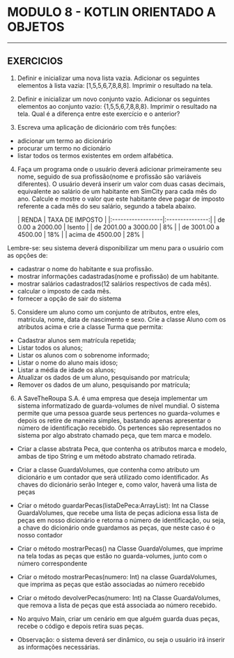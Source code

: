 # MODULO 8 - KOTLIN ORIENTADO A OBJETOS 
<hr>

## EXERCICIOS

1. Definir e inicializar uma nova lista vazia. Adicionar os seguintes elementos à lista vazia: [1,5,5,6,7,8,8,8]. Imprimir o resultado na tela.

2. Definir e inicializar um novo conjunto vazio. Adicionar os seguintes elementos ao conjunto vazio: {1,5,5,6,7,8,8,8}. Imprimir o resultado na tela. Qual é a diferença entre este exercício e o anterior?

3. Escreva uma aplicação de dicionário com três funções:
- adicionar um termo ao dicionário
- procurar um termo no dicionário
- listar todos os termos existentes em ordem alfabética.

4. Faça um programa onde o usuário deverá adicionar primeiramente seu nome, seguido de sua profissão(nome e profissão são variáveis diferentes). O usuário deverá inserir um valor com duas casas decimais, equivalente ao salário de um habitante em SimCity para cada mês do ano. Calcule e mostre o valor que este habitante deve pagar de imposto referente a cada mês do seu salário, segundo a tabela abaixo.

   | RENDA              | TAXA DE IMPOSTO |
            |:------------------|:---------------:|
   | de 0.00 a 2000.00    |     Isento     |
   | de 2001.00 a 3000.00 |    8%     |
   | de 3001.00 a 4500.00 |    18%    |
   | acima de 4500.00 |    28%   |

Lembre-se: seu sistema deverá disponibilizar um menu para o usuário com as opções de:
- cadastrar o nome do habitante e sua profissão.
- mostrar informações cadastradas(nome e profissão) de um habitante.
- mostrar salários cadastrados(12 salários respectivos de cada mês).
- calcular o imposto de cada mês.
- fornecer a opção de sair do sistema

5. Considere um aluno como um conjunto de atributos, entre eles, matrícula, nome, data de nascimento e sexo. Crie a classe Aluno com os atributos acima e crie a classe Turma que permita:
- Cadastrar alunos sem matrícula repetida;
- Listar todos os alunos;
- Listar os alunos com o sobrenome informado;
- Listar o nome do aluno mais idoso;
- Listar a média de idade os alunos;
- Atualizar os dados de um aluno, pesquisando por matrícula;
- Remover os dados de um aluno, pesquisando por matrícula;

6. A SaveTheRoupa S.A. é uma empresa que deseja implementar um sistema informatizado de guarda-volumes de nível mundial. O sistema permite que uma pessoa guarde seus pertences no guarda-volumes e depois os retire de maneira simples, bastando apenas apresentar o número de identificação recebido. Os pertences são representados no sistema por algo abstrato chamado peça, que tem marca e modelo.

- Criar a classe abstrata Peca, que contenha os atributos marca e modelo, ambas de tipo String e um método abstrato chamado retirada.

- Criar a classe GuardaVolumes, que contenha como atributo um dicionário e um contador que será utilizado como identificador. As chaves do dicionário serão Integer e, como valor, haverá uma lista de peças

- Criar o método guardarPecas(listaDePeca:ArrayList<Peca>): Int na Classe GuardaVolumes, que recebe uma lista de peças adiciona essa lista de peças em nosso dicionário e retorna o número de identificação, ou seja, a chave do dicionário onde guardamos as peças, que neste caso é o nosso contador

- Criar o método mostrarPecas() na Classe GuardaVolumes, que imprime na tela todas as peças que estão no guarda-volumes, junto com o número correspondente

- Criar o método mostrarPecas(numero: Int) na classe GuardaVolumes, que imprima as peças que estão associadas ao número recebido

- Criar o método devolverPecas(numero: Int) na Classe GuardaVolumes, que remova a lista de peças que está associada ao número recebido.

- No arquivo Main, criar um cenário em que alguém guarda duas peças, recebe o código e depois retira suas peças.

- Observação: o sistema deverá ser dinâmico, ou seja o usuário irá inserir as informações necessárias.